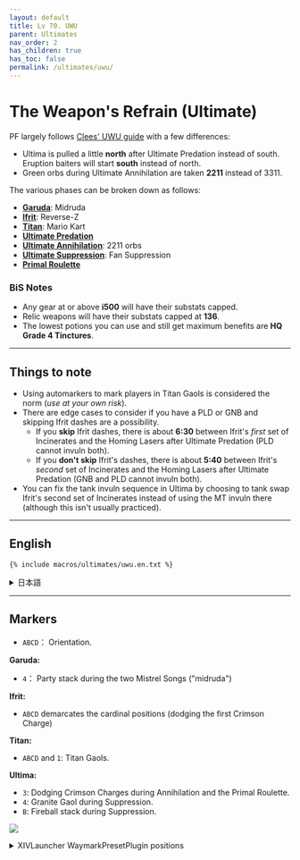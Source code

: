 ```yaml
---
layout: default
title: Lv 70. UWU
parent: Ultimates
nav_order: 2
has_children: true
has_toc: false
permalink: /ultimates/uwu/
---
```


# The Weapon's Refrain (Ultimate)

PF largely follows [Clees' UWU guide](https://www.icy-veins.com/ffxiv/the-weapons-refrain-ultimate-guides-ultima)
with a few differences:

- Ultima is pulled a little **north** after Ultimate Predation instead of
  south. Eruption baiters will start **south** instead of north.
- Green orbs during Ultimate Annihilation are taken **2211** instead of 3311.

The various phases can be broken down as follows:

- [**Garuda**](01_garuda.en.md): Midruda
- [**Ifrit**](02_ifrit.en.md): Reverse-Z
- [**Titan**](03_titan.en.md): Mario Kart
- [**Ultimate Predation**](04a_predation.en.md)
- [**Ultimate Annihilation**](04b_annihilation.en.md): 2211 orbs
- [**Ultimate Suppression**](04c_suppression.en.md): Fan Suppression
- [**Primal Roulette**](04d_primal_roulette.en.md)

### BiS Notes

- Any gear at or above **i500** will have their substats capped.
- Relic weapons will have their substats capped at **136**.
- The lowest potions you can use and still get maximum benefits are **HQ Grade 
  4 Tinctures**.

---

## Things to note

- Using automarkers to mark players in Titan Gaols is considered the norm (*use
  at your own risk*).
- There are edge cases to consider if you have a PLD or GNB and skipping Ifrit 
  dashes are a possibility.
	- If you **skip** Ifrit dashes, there is about **6:30** between Ifrit's 
    *first* set of Incinerates and the Homing Lasers after Ultimate Predation 
    (PLD cannot invuln both).
	- If you **don't skip** Ifrit's dashes, there is about **5:40** between 
    Ifrit's *second* set of Incinerates and the Homing Lasers after Ultimate 
    Predation (GNB and PLD cannot invuln both).
- You can fix the tank invuln sequence in Ultima by choosing to tank swap 
  Ifrit's second set of Incinerates instead of using the MT invuln there
  (although this isn't usually practiced).

---

## English

```
{% include macros/ultimates/uwu.en.txt %}
```

<details markdown=block>
<summary>日本語</summary>


```
{% include macros/ultimates/uwu.jp.txt %}
```

</details>

---

## Markers

- `ABCD`： Orientation.

**Garuda:**
- `4`： Party stack during the two Mistrel Songs ("midruda")

**Ifrit:**
- `ABCD` demarcates the cardinal positions (dodging the first Crimson Charge)

**Titan:**
- `ABCD` and `1`: Titan Gaols.

**Ultima:**
- `3`: Dodging Crimson Charges during Annihilation and the Primal Roulette.
- `4`: Granite Gaol during Suppression.
- `B`: Fireball stack during Suppression.

![]({{site.baseurl}}/images/ultimates/uwu/markers.jpg)
<details markdown=block>
<summary>XIVLauncher WaymarkPresetPlugin positions</summary>

```json
{
  "Name":"UWU",
  "MapID":539,
  "A":{"X":100.0,"Y":0.0,"Z":93.3,"ID":0,"Active":true},
  "B":{"X":106.7,"Y":0.0,"Z":100.0,"ID":1,"Active":true},
  "C":{"X":100.0,"Y":0.0,"Z":106.7,"ID":2,"Active":true},
  "D":{"X":93.3,"Y":0.0,"Z":100.0,"ID":3,"Active":true},
  "One":{"X":100.0,"Y":0.0,"Z":100.0,"ID":4,"Active":true},
  "Two":{"X":107.3,"Y":0.0,"Z":107.3,"ID":5,"Active":true},
  "Three":{"X":100.0,"Y":0.0,"Z":81.0,"ID":6,"Active":true},
  "Four":{"X":87.0,"Y":0.0,"Z":87.0,"ID":7,"Active":true}
}
```

</details>

<script data-goatcounter="https://tuufless.goatcounter.com/count"
        async src="//gc.zgo.at/count.js"></script>
